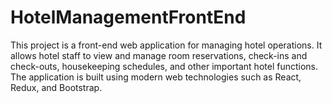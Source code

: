 # HotelManagementFrontEnd
This project is a front-end web application for managing hotel operations. It allows hotel staff to view and manage room reservations, check-ins and check-outs, housekeeping schedules, and other important hotel functions. The application is built using modern web technologies such as React, Redux, and Bootstrap.
